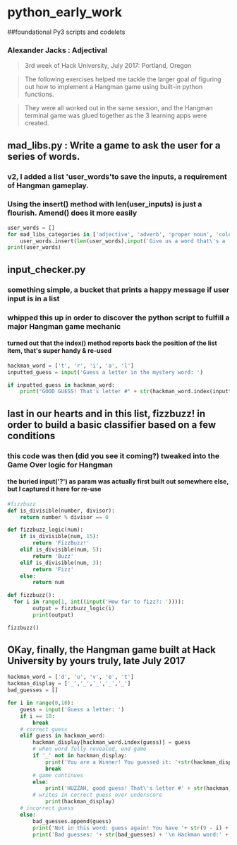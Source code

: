 # python_early_work
##foundational Py3 scripts and codelets
### Alexander Jacks : Adjectival

> 3rd week of Hack University, July 2017: Portland, Oregon

> The following exercises helped me tackle the larger goal of figuring out how to implement a Hangman game using built-in python functions.

> They were all worked out in the same session, and the Hangman terminal game was glued together as the 3 learning apps were created.


## mad_libs.py : Write a game to ask the user for a series of words.
### v2, I added a list 'user_words'to save the inputs, a requirement of Hangman gameplay.
### Using the insert() method with len(user_inputs) is just a flourish. Amend() does it more easily 
```python
user_words = []
for mad_libs_categories in ['adjective', 'adverb', 'proper noun', 'color', 'part of the body', 'plural noun', 'verb']:
	user_words.insert(len(user_words),input('Give us a word that\'s a ' + mad_libs_categories + ' --> '))
print(user_words)
```

## input_checker.py
### something simple, a bucket that prints a happy message if user input is in a list
### whipped this up in order to discover the python script to fulfill a major Hangman game mechanic
#### turned out that the index() method reports back the position of the list item, that's super handy & re-used
```python
hackman_word = ['t', 'r', 'i', 'a', 'l']
inputted_guess = input('Guess a letter in the mystery word: ')

if inputted_guess in hackman_word:
	print("GOOD GUESS! That's letter #" + str(hackman_word.index(inputted_guess)))
```

## last in our hearts and in this list, fizzbuzz! in order to build a basic classifier based on a few conditions
### this code was then (did you see it coming?) tweaked into the Game Over logic for Hangman
#### the buried input('?') as param was actually first built out somewhere else, but I captured it here for re-use
```python
#fizzbuzz
def is_divisible(number, divisor):
    return number % divisor == 0

def fizzbuzz_logic(num):
	if is_divisible(num, 15):
		return 'FizzBuzz!'
	elif is_divisible(num, 5):
		return 'Buzz'
	elif is_divisible(num, 3):
		return 'Fizz'
	else:
		return num

def fizzbuzz():
  for i in range(1, int((input('How far to fizz?: ')))):
		output = fizzbuzz_logic(i)
		print(output)

fizzbuzz()
```

## OKay, finally, the Hangman game built at Hack University by yours truly, late July 2017
```python
hackman_word = ['d', 'u', 'v', 'e', 't']
hackman_display = ['_','_','_','_','_']
bad_guesses = []

for i in range(0,10):
	guess = input('Guess a letter: ')
	if i == 10:
		break
	# correct guess
	elif guess in hackman_word:
		hackman_display[hackman_word.index(guess)] = guess
		# when word fully revealed, end game
		if '_' not in hackman_display:
			print('You are a Winner! You guessed it: '+str(hackman_display))
			break
		# game continues
		else:
			print('HUZZAH, good guess! That\'s letter #' + str(hackman_word.index(guess)+1)+ ' You have '+ str(9 - i) +' guesses left. Keep going!')
		# writes in correct guess over underscore
			print(hackman_display)
	# incorrect guess
	else:
		bad_guesses.append(guess)
		print('Not in this word: guess again! You have '+ str(9 - i) +' guesses left.')
		print('Bad guesses: '+ str(bad_guesses) + '\n Hackman word:' + str(hackman_display))
```

